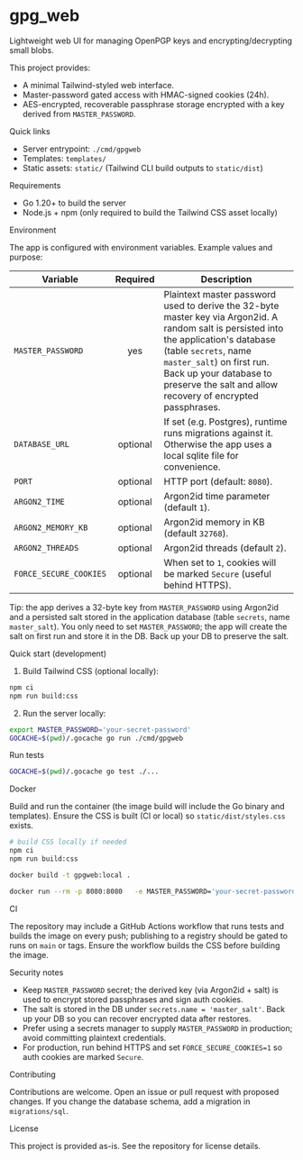 # gpg_web

Lightweight web UI for managing OpenPGP keys and encrypting/decrypting small blobs.

This project provides:

- A minimal Tailwind-styled web interface.
- Master-password gated access with HMAC-signed cookies (24h).
- AES-encrypted, recoverable passphrase storage encrypted with a key derived from `MASTER_PASSWORD`.

Quick links

- Server entrypoint: `./cmd/gpgweb`
- Templates: `templates/`
- Static assets: `static/` (Tailwind CLI build outputs to `static/dist`)

Requirements

- Go 1.20+ to build the server
- Node.js + npm (only required to build the Tailwind CSS asset locally)

Environment

The app is configured with environment variables. Example values and purpose:

| Variable | Required | Description |
|---|:---:|---|
| `MASTER_PASSWORD` | yes | Plaintext master password used to derive the 32-byte master key via Argon2id. A random salt is persisted into the application's database (table `secrets`, name `master_salt`) on first run. Back up your database to preserve the salt and allow recovery of encrypted passphrases. |
| `DATABASE_URL` | optional | If set (e.g. Postgres), runtime runs migrations against it. Otherwise the app uses a local sqlite file for convenience. |
| `PORT` | optional | HTTP port (default: `8080`). |
| `ARGON2_TIME` | optional | Argon2id time parameter (default `1`). |
| `ARGON2_MEMORY_KB` | optional | Argon2id memory in KB (default `32768`). |
| `ARGON2_THREADS` | optional | Argon2id threads (default `2`). |
| `FORCE_SECURE_COOKIES` | optional | When set to `1`, cookies will be marked `Secure` (useful behind HTTPS). |

Tip: the app derives a 32-byte key from `MASTER_PASSWORD` using Argon2id and a persisted salt stored in the application database (table `secrets`, name `master_salt`). You only need to set `MASTER_PASSWORD`; the app will create the salt on first run and store it in the DB. Back up your DB to preserve the salt.

Quick start (development)

1. Build Tailwind CSS (optional locally):

```bash
npm ci
npm run build:css
```

2. Run the server locally:

```bash
export MASTER_PASSWORD='your-secret-password'
GOCACHE=$(pwd)/.gocache go run ./cmd/gpgweb
```

Run tests

```bash
GOCACHE=$(pwd)/.gocache go test ./...
```

Docker

Build and run the container (the image build will include the Go binary and templates). Ensure the CSS is built (CI or local) so `static/dist/styles.css` exists.

```bash
# build CSS locally if needed
npm ci
npm run build:css

docker build -t gpgweb:local .

docker run --rm -p 8080:8080   -e MASTER_PASSWORD='your-secret-password'   gpgweb:local
```

CI

The repository may include a GitHub Actions workflow that runs tests and builds the image on every push; publishing to a registry should be gated to runs on `main` or tags. Ensure the workflow builds the CSS before building the image.

Security notes

- Keep `MASTER_PASSWORD` secret; the derived key (via Argon2id + salt) is used to encrypt stored passphrases and sign auth cookies.
- The salt is stored in the DB under `secrets.name = 'master_salt'`. Back up your DB so you can recover encrypted data after restores.
- Prefer using a secrets manager to supply `MASTER_PASSWORD` in production; avoid committing plaintext credentials.
- For production, run behind HTTPS and set `FORCE_SECURE_COOKIES=1` so auth cookies are marked `Secure`.

Contributing

Contributions are welcome. Open an issue or pull request with proposed changes. If you change the database schema, add a migration in `migrations/sql`.

License

This project is provided as-is. See the repository for license details.
